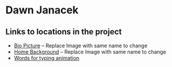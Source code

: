 # Dawn Janacek

## Links to locations in the project

- [Bio Picture](assets/mypict.jpg) – Replace Image with same name to change
- [Home Background](assets/main-header.jpg) – Replace Image with same name to change
- [Words for typing animation](https://github.com/anujparakh/dawn-janacek/blob/gh-pages/assets/theme/js/theme.js#L184)
